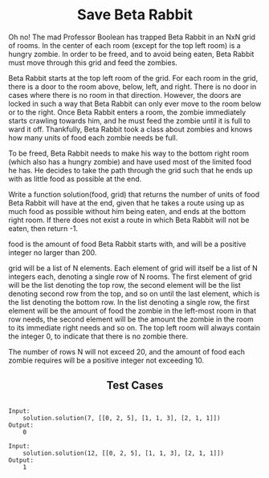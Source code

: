 <h1 align= "center"><b>Save Beta Rabbit</b></h1>

Oh no! The mad Professor Boolean has trapped Beta Rabbit in an NxN grid of rooms. In the center of each room (except for the top left room) is a hungry zombie. In order to be freed, and to avoid being eaten, Beta Rabbit must move through this grid and feed the zombies.
 
Beta Rabbit starts at the top left room of the grid. For each room in the grid, there is a door to the room above, below, left, and right. There is no door in cases where there is no room in that direction. However, the doors are locked in such a way that Beta Rabbit can only ever move to the room below or to the right. Once Beta Rabbit enters a room, the zombie immediately starts crawling towards him, and he must feed the zombie until it is full to ward it off. Thankfully, Beta Rabbit took a class about zombies and knows how many units of food each zombie needs be full.
 
To be freed, Beta Rabbit needs to make his way to the bottom right room (which also has a hungry zombie) and have used most of the limited food he has. He decides to take the path through the grid such that he ends up with as little food as possible at the end.
 
Write a function solution(food, grid) that returns the number of units of food Beta Rabbit will have at the end, given that he takes a route using up as much food as possible without him being eaten, and ends at the bottom right room. If there does not exist a route in which Beta Rabbit will not be eaten, then return -1.
 
food is the amount of food Beta Rabbit starts with, and will be a positive integer no larger than 200.
 
grid will be a list of N elements. Each element of grid will itself be a list of N integers each, denoting a single row of N rooms. The first element of grid will be the list denoting the top row, the second element will be the list denoting second row from the top, and so on until the last element, which is the list denoting the bottom row. In the list denoting a single row, the first element will be the amount of food the zombie in the left-most room in that row needs, the second element will be the amount the zombie in the room to its immediate right needs and so on. The top left room will always contain the integer 0, to indicate that there is no zombie there.
 
The number of rows N will not exceed 20, and the amount of food each zombie requires will be a positive integer not exceeding 10.

<h2 align= "center"><b>Test Cases</b></h2>

```

Input:
    solution.solution(7, [[0, 2, 5], [1, 1, 3], [2, 1, 1]])
Output:
    0

Input:
    solution.solution(12, [[0, 2, 5], [1, 1, 3], [2, 1, 1]])
Output:
    1

```
